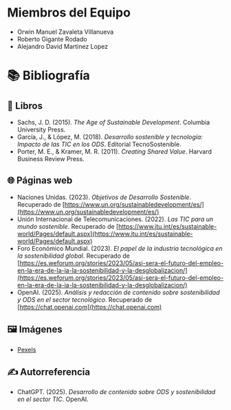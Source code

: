 # Miembros del Equipo
- Orwin Manuel Zavaleta Villanueva
- Roberto Gigante Rodado
- Alejandro David Martinez Lopez

# 📚 Bibliografía

## 📖 Libros

- Sachs, J. D. (2015). _The Age of Sustainable Development_. Columbia University Press.
- García, J., & López, M. (2018). _Desarrollo sostenible y tecnología: Impacto de las TIC en los ODS_. Editorial TecnoSostenible.
- Porter, M. E., & Kramer, M. R. (2011). _Creating Shared Value_. Harvard Business Review Press.
## 🌐 Páginas web

- Naciones Unidas. (2023). _Objetivos de Desarrollo Sostenible_. Recuperado de [https://www.un.org/sustainabledevelopment/es/](https://www.un.org/sustainabledevelopment/es/)
- Unión Internacional de Telecomunicaciones. (2022). _Las TIC para un mundo sostenible_. Recuperado de [https://www.itu.int/es/sustainable-world/Pages/default.aspx](https://www.itu.int/es/sustainable-world/Pages/default.aspx)
- Foro Económico Mundial. (2023). _El papel de la industria tecnológica en la sostenibilidad global_. Recuperado de [https://es.weforum.org/stories/2023/05/asi-sera-el-futuro-del-empleo-en-la-era-de-la-ia-la-sostenibilidad-y-la-desglobalizacion/](https://es.weforum.org/stories/2023/05/asi-sera-el-futuro-del-empleo-en-la-era-de-la-ia-la-sostenibilidad-y-la-desglobalizacion/)
- OpenAI. (2025). _Análisis y redacción de contenido sobre sostenibilidad y ODS en el sector tecnológico_. Recuperado de [https://chat.openai.com](https://chat.openai.com)

## 🖼️ Imágenes

- [Pexels](https://www.pexels.com/es-ES/creative-commons-images/)

## ✍️ Autorreferencia

- ChatGPT. (2025). _Desarrollo de contenido sobre ODS y sostenibilidad en el sector TIC_. OpenAI.
